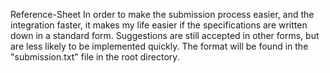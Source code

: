 Reference-Sheet
In order to make the submission process easier, and the integration faster, it makes my life easier if the specifications are written down in a standard form. Suggestions are still accepted in other forms, but are less likely to be implemented quickly. The format will be found in the "submission.txt" file in the root directory.
